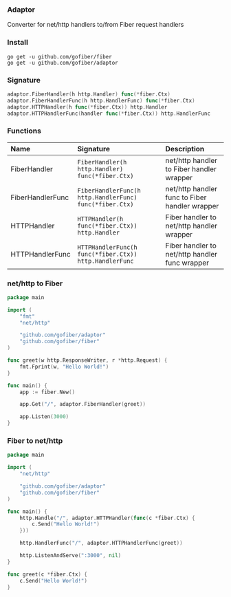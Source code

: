 ### Adaptor
Converter for net/http handlers to/from Fiber request handlers

### Install
```
go get -u github.com/gofiber/fiber
go get -u github.com/gofiber/adaptor
```

### Signature
```go
adaptor.FiberHandler(h http.Handler) func(*fiber.Ctx)
adaptor.FiberHandlerFunc(h http.HandlerFunc) func(*fiber.Ctx)
adaptor.HTTPHandler(h func(*fiber.Ctx)) http.Handler
adaptor.HTTPHandlerFunc(handler func(*fiber.Ctx)) http.HandlerFunc
```

### Functions
| Name | Signature | Description
| :--- | :--- | :---
| FiberHandler | `FiberHandler(h http.Handler) func(*fiber.Ctx)` | net/http handler to Fiber handler wrapper
| FiberHandlerFunc | `FiberHandlerFunc(h http.HandlerFunc) func(*fiber.Ctx)` | net/http handler func to Fiber handler wrapper
| HTTPHandler | `HTTPHandler(h func(*fiber.Ctx)) http.Handler` | Fiber handler to net/http handler wrapper
| HTTPHandlerFunc | `HTTPHandlerFunc(h func(*fiber.Ctx)) http.HandlerFunc` | Fiber handler to net/http handler func wrapper

### net/http to Fiber
```go
package main

import (
	"fmt"
	"net/http"

	"github.com/gofiber/adaptor"
	"github.com/gofiber/fiber"
)

func greet(w http.ResponseWriter, r *http.Request) {
	fmt.Fprint(w, "Hello World!")
}

func main() {
	app := fiber.New()

	app.Get("/", adaptor.FiberHandler(greet))

	app.Listen(3000)
}

```

### Fiber to net/http
```go
package main

import (
	"net/http"

	"github.com/gofiber/adaptor"
	"github.com/gofiber/fiber"
)

func main() {
	http.Handle("/", adaptor.HTTPHandler(func(c *fiber.Ctx) {
		c.Send("Hello World!")
	}))

	http.HandlerFunc("/", adaptor.HTTPHandlerFunc(greet))

	http.ListenAndServe(":3000", nil)
}

func greet(c *fiber.Ctx) {
	c.Send("Hello World!")
}
```
